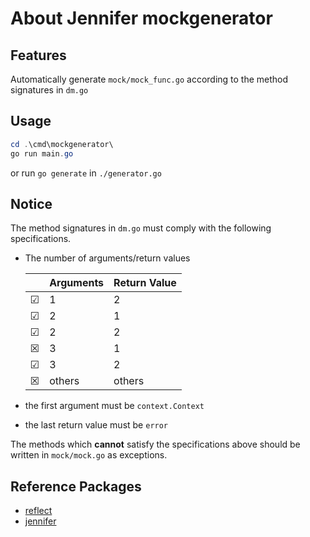 # About Jennifer mockgenerator

## Features

Automatically generate `mock/mock_func.go` according to the method signatures in `dm.go`

## Usage

```powershell
cd .\cmd\mockgenerator\
go run main.go
```

or run `go generate` in `./generator.go`

## Notice

The method signatures in `dm.go` must comply with the following specifications.

* The number of arguments/return values

  |          | Arguments | Return Value |
  | -------- | --------- | ------------ |
  | &#9745;  | 1         | 2            |
  | &#9745;  | 2         | 1            |
  | &#9745;  | 2         | 2            |
  | &#x2612; | 3         | 1            |
  | &#9745;  | 3         | 2            |
  | &#x2612; | others    | others       |

* the first argument must be `context.Context`

* the last return value must be `error`

The methods which **cannot** satisfy the specifications above should be written in `mock/mock.go` as exceptions.

## Reference Packages

* [reflect](https://pkg.go.dev/reflect)
* [jennifer](https://pkg.go.dev/github.com/dave/jennifer@v1.4.1/jen)
